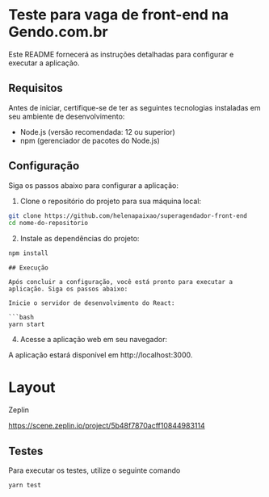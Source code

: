 

# Teste para vaga de front-end na Gendo.com.br

Este README fornecerá as instruções detalhadas para configurar e executar a aplicação.

## Requisitos

Antes de iniciar, certifique-se de ter as seguintes tecnologias instaladas em seu ambiente de desenvolvimento:

- Node.js (versão recomendada: 12 ou superior)
- npm (gerenciador de pacotes do Node.js)

## Configuração

Siga os passos abaixo para configurar a aplicação:

1. Clone o repositório do projeto para sua máquina local:

```bash
git clone https://github.com/helenapaixao/superagendador-front-end
cd nome-do-repositorio
``` 

2. Instale as dependências do projeto:

```bash
npm install
``` 

```
## Execução

Após concluir a configuração, você está pronto para executar a aplicação. Siga os passos abaixo:

Inicie o servidor de desenvolvimento do React:

```bash
yarn start
```

4. Acesse a aplicação web em seu navegador:

A aplicação estará disponível em http://localhost:3000. 

# Layout 
Zeplin

 https://scene.zeplin.io/project/5b48f7870acff10844983114

## Testes
Para executar os testes, utilize o seguinte comando
```bash
yarn test
```
